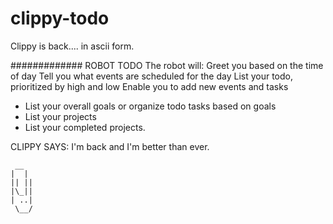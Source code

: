 # clippy-todo
Clippy is back.... in ascii form.

############# ROBOT TODO
The robot will:
Greet you based on the time of day
Tell you what events are scheduled for the day
List your todo, prioritized by high and low
Enable you to add new events and tasks
* List your overall goals or organize todo tasks based on goals
* List your projects
* List your completed projects.

CLIPPY SAYS: I'm back and I'm better than ever.
~~~~~~~~~~~~~~~
 __  
|  |
|| ||
|\_||
| ..|  
 \__/
~~~~~~~~~~~~~~~
